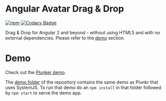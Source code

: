 # Angular Avatar Drag & Drop

[![npm](https://img.shields.io/npm/dm/localeval.svg?style=flat-square)](https://www.npmjs.com/package/ng-avatar-drag-drop) [![Codacy Badge](https://api.codacy.com/project/badge/Grade/7e49399904ad4009ab4e9aadf7ec7ec9)](https://www.codacy.com/app/havryliv/ng-avatar-drag-drop?utm_source=github.com&amp;utm_medium=referral&amp;utm_content=havryliv/ng-avatar-drag-drop&amp;utm_campaign=Badge_Grade)

Drag & Drop for Angular 2 and beyond - without using HTML5 and with no external dependencies. Please refer to the [demo](#demo) section.


# Demo

Check out the [Plunker demo](http://plnkr.co/edit/2bjGgzWnbFrciEiCKLew?p=preview).

The [demo folder](https://github.com/havryliv/ng-avatar-drag-drop/tree/master/demo) of the repository contains the same demo as Plunkr that uses SystemJS. To run that demo do an `npm install` in that folder followed by `npm start` to serve the demo app.